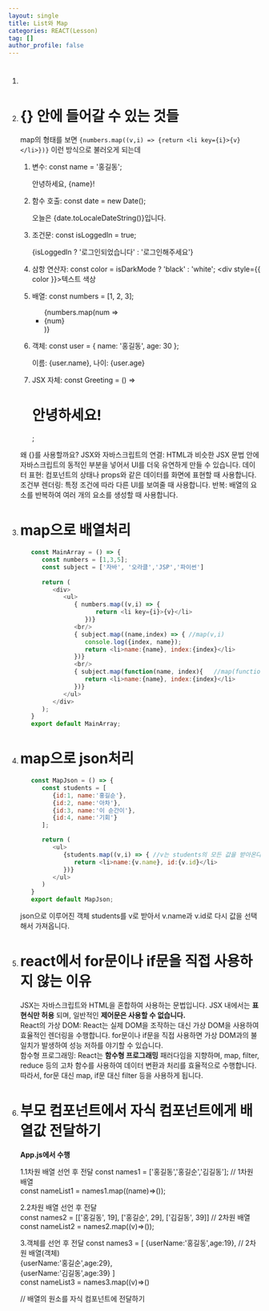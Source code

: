 ```yaml
---
layout: single
title: List와 Map
categories: REACT(Lesson)
tag: []
author_profile: false
---
```


1. # 

1. # {} 안에 들어갈 수 있는 것들
   map의 형태를 보면 `{numbers.map((v,i) => {return <li key={i}>{v}</li>})}` 이런 방식으로 불러오게 되는데 
   1. 변수: const name = '홍길동'; <div>안녕하세요, {name}!</div>
   
   1. 함수 호출: const date = new Date(); <div>오늘은 {date.toLocaleDateString()}입니다.</div>
   
   1. 조건문: const isLoggedIn = true; <div>{isLoggedIn ? '로그인되었습니다' : '로그인해주세요'}</div>
   
   1. 삼항 연산자: const color = isDarkMode ? 'black' : 'white'; <div style={{ color }}>텍스트 색상</div>
   
   1. 배열: const numbers = [1, 2, 3]; <ul>{numbers.map(num => <li>{num}</li>)}</ul>

   1. 객체: const user = { name: '홍길동', age: 30 }; <div>이름: {user.name}, 나이: {user.age}</div>
   1. JSX 자체: const Greeting = () => <h1>안녕하세요!</h1>; <div><Greeting /></div>
   
   왜 {}를 사용할까요?
   JSX와 자바스크립트의 연결: HTML과 비슷한 JSX 문법 안에 자바스크립트의 동적인 부분을 넣어서 UI를 더욱 유연하게 만들 수 있습니다.
   데이터 표현: 컴포넌트의 상태나 props와 같은 데이터를 화면에 표현할 때 사용합니다.
   조건부 렌더링: 특정 조건에 따라 다른 UI를 보여줄 때 사용합니다.
   반복: 배열의 요소를 반복하여 여러 개의 요소를 생성할 때 사용합니다.


1. # map으로 배열처리
   ```javascript
      const MainArray = () => {
         const numbers = [1,3,5];
         const subject = ['자바', '오라클','JSP','파이썬']
         
         return (
            <div>
               <ul>
                  { numbers.map((v,i) => {
                        return <li key={i}>{v}</li>
                     })}
                  <br/>
                  { subject.map((name,index) => { //map(v,i)
                     console.log({index, name});
                     return <li>name:{name}, index:{index}</li>
                  })}
                  <br/>
                  { subject.map(function(name, index){   //map(function(v,i))
                     return <li>name:{name}, index:{index}</li>
                  })}
               </ul>
            </div>
         );
      }
      export default MainArray;
   ```

1. # map으로 json처리
   ```javascript
      const MapJson = () => {
         const students = [
            {id:1, name:'홍길순'},
            {id:2, name:'아차'},
            {id:3, name:'이 순간이'},
            {id:4, name:'기회'}
         ];

         return (
            <ul>
               {students.map((v,i) => { //v는 students의 모든 값을 받아온다, id와 name를 구별해줘야 한다.
                  return <li>name:{v.name}, id:{v.id}</li>
               })}
            </ul>
         )
      }
      export default MapJson;
   ```   
   json으로 이루어진 객체 students를 v로 받아서 v.name과 v.id로 다시 값을 선택해서 가져옵니다.   


1. # react에서 for문이나 if문을 직접 사용하지 않는 이유
   JSX는 자바스크립트와 HTML을 혼합하여 사용하는 문법입니다. JSX 내에서는 __표현식만 허용__ 되며, 일반적인 __제어문은 사용할 수 없습니다.__   
   React의 가상 DOM: React는 실제 DOM을 조작하는 대신 가상 DOM을 사용하여 효율적인 렌더링을 수행합니다. for문이나 if문을 직접 사용하면 가상 DOM과의 불일치가 발생하여 성능 저하를 야기할 수 있습니다.   
   함수형 프로그래밍: React는 __함수형 프로그래밍__ 패러다임을 지향하며, map, filter, reduce 등의 고차 함수를 사용하여 데이터 변환과 처리를 효율적으로 수행합니다.   
   따라서, for문 대신 map, if문 대신 filter 등을 사용하게 됩니다.   

1. # 부모 컴포넌트에서 자식 컴포넌트에게 배열값 전달하기

   __App.js에서 수행__   

   1.1차원 배열 선언 후 전달 
   const names1 = ['홍길동','홍길순','김길동']; // 1차원 배열   
   const nameList1 = names1.map((name)=>(<Main1 name={name}/>));

   2.2차원 배열 선언 후 전달   
   const names2 = [['홍길동', 19], ['홍길순', 29], ['김길동', 39]] // 2차원 배열   
   const nameList2 = names2.map((v)=>(<Main2 name={v[0]} age={v[1]}/>));

   3.객체를 선언 후 전달
   const names3 = 
   [
      {userName:'홍길동',age:19}, // 2차원 배열(객체)   
      {userName:'홍길순',age:29},   
      {userName:'김길동',age:39}
   ]   
   const nameList3 = names3.map((v)=>(<Main3 name={v.userName} age={v.age}/>)


   // 배열의 원소를 자식 컴포넌트에 전달하기   